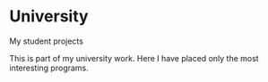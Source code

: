 # University
My student projects

This is part of my university work. Here I have placed only the most interesting programs.